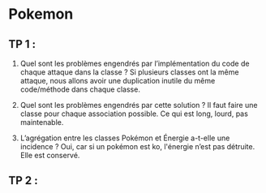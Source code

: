 # Pokemon
## TP 1 :



1) Quel sont les problèmes engendrés par l’implémentation du code de chaque attaque dans la classe ?
Si plusieurs classes ont la même attaque, nous allons avoir une duplication inutile du même code/méthode dans chaque classe.

2) Quel sont les problèmes engendrés par cette solution ?
Il faut faire une classe pour chaque association possible. Ce qui est long, lourd, pas maintenable.

3) L’agrégation entre les classes Pokémon et Énergie a-t-elle une incidence ?
Oui, car si un pokémon est ko, l'énergie n’est pas détruite. Elle est conservé.

## TP 2 :
